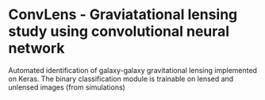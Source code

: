 # ConvLens - Graviatational lensing study using convolutional neural network

Automated identification of galaxy-galaxy gravitational lensing implemented on Keras. The binary classification module is trainable on lensed and unlensed images (from simulations) 

